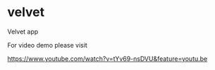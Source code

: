 # velvet
Velvet app

For video demo please visit 

https://www.youtube.com/watch?v=tYv69-nsDVU&feature=youtu.be

